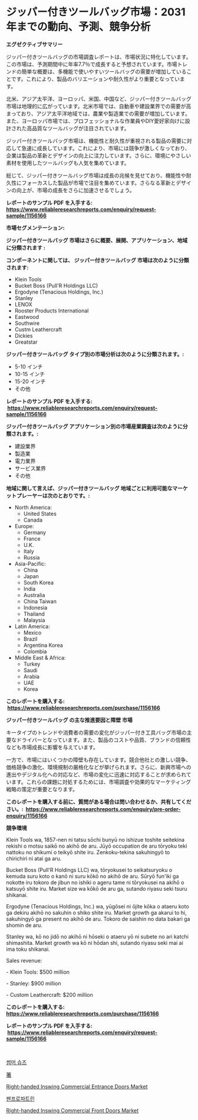 <p><h1>ジッパー付きツールバッグ市場：2031年までの動向、予測、競争分析</h1></p><p><strong>エグゼクティブサマリー</strong></p>
<p><p>ジッパー付きツールバッグの市場調査レポートは、市場状況に特化しています。この市場は、予測期間中に年率7.7％で成長すると予想されています。市場トレンドの簡単な概要は、多機能で使いやすいツールバッグの需要が増加していることです。これにより、製品のバリエーションや耐久性がより重要となっています。</p><p>北米、アジア太平洋、ヨーロッパ、米国、中国など、ジッパー付きツールバッグ市場は地理的に広がっています。北米市場では、自動車や建設業界での需要が高まっており、アジア太平洋地域では、農業や製造業での需要が増加しています。また、ヨーロッパ市場では、プロフェッショナルな作業員やDIY愛好家向けに設計された高品質なツールバッグが注目されています。</p><p>ジッパー付きツールバッグ市場は、機能性と耐久性が重視される製品の需要に対応して急速に成長しています。これにより、市場には競争が激しくなっており、企業は製品の革新とデザインの向上に注力しています。さらに、環境にやさしい素材を使用したツールバッグも人気を集めています。</p><p>総じて、ジッパー付きツールバッグ市場は成長の兆候を見せており、機能性や耐久性にフォーカスした製品が市場で注目を集めています。さらなる革新とデザインの向上が、市場の成長をさらに加速させるでしょう。</p></p>
<p><strong>レポートのサンプル PDF を入手する: <a href="https://www.reliableresearchreports.com/enquiry/request-sample/1156166">https://www.reliableresearchreports.com/enquiry/request-sample/1156166</a></strong></p>
<p><strong>市場セグメンテーション:</strong></p>
<p><strong> ジッパー付きツールバッグ 市場はさらに概要、展開、アプリケーション、地域に分類されます :</strong></p>
<p><strong>コンポーネントに関しては、 ジッパー付きツールバッグ 市場は次のように分類されます: &nbsp;</strong></p>
<p><ul><li>Klein Tools</li><li>Bucket Boss (Pull'R Holdings LLC)</li><li>Ergodyne (Tenacious Holdings, Inc.)</li><li>Stanley</li><li>LENOX</li><li>Rooster Products International</li><li>Eastwood</li><li>Southwire</li><li>Custm Leathercraft</li><li>Dickies</li><li>Greatstar</li></ul></p>
<p><strong> ジッパー付きツールバッグ タイプ別の市場分析は次のように分類されます。:</strong></p>
<p><ul><li>5-10 インチ</li><li>10-15 インチ</li><li>15-20 インチ</li><li>その他</li></ul></p>
<p><strong>レポートのサンプル PDF を入手する: &nbsp;<a href="https://www.reliableresearchreports.com/enquiry/request-sample/1156166">https://www.reliableresearchreports.com/enquiry/request-sample/1156166</a></strong></p>
<p><strong> ジッパー付きツールバッグ アプリケーション別の市場産業調査は次のように分類されます。:</strong></p>
<p><ul><li>建設業界</li><li>製造業</li><li>電力業界</li><li>サービス業界</li><li>その他</li></ul></p>
<p><strong>地域に関して言えば、ジッパー付きツールバッグ 地域ごとに利用可能なマーケットプレーヤーは次のとおりです。:</strong></p>
<p><ul>
    <li>
        North America:
        <ul>
            <li>United States</li>
            <li>Canada</li>
        </ul>
    </li>
    <li>
        Europe:
        <ul>
            <li>Germany</li>
            <li>France</li>
            <li>U.K.</li>
            <li>Italy</li>
            <li>Russia</li>
        </ul>
    </li>
    <li>
        Asia-Pacific:
        <ul>
            <li>China</li>
            <li>Japan</li>
            <li>South Korea</li>
            <li>India</li>
            <li>Australia</li>
            <li>China Taiwan</li>
            <li>Indonesia</li>
            <li>Thailand</li>
            <li>Malaysia</li>
        </ul>
    </li>
    <li>
        Latin America:
        <ul>
            <li>Mexico</li>
            <li>Brazil</li>
            <li>Argentina Korea</li>
            <li>Colombia</li>
        </ul>
    </li>
    <li>
        Middle East & Africa:
        <ul>
            <li>Turkey</li>
            <li>Saudi</li>
            <li>Arabia</li>
            <li>UAE</li>
            <li>Korea</li>
        </ul>
    </li>
    </ul></p>
<p><strong>このレポートを購入する: &nbsp;<a href="https://www.reliableresearchreports.com/purchase/1156166">https://www.reliableresearchreports.com/purchase/1156166</a></strong></p>
<p><strong>ジッパー付きツールバッグ の主な推進要因と障壁 市場</strong></p>
<p><p>キータイプのトレンドや消費者の需要の変化がジッパー付き工具バッグ市場の主要なドライバーとなっています。また、製品のコストや品質、ブランドの信頼性なども市場成長に影響を与えています。</p><p>一方で、市場にはいくつかの障壁も存在しています。競合他社との激しい競争、価格競争の激化、環境規制の厳格化などが挙げられます。さらに、新興市場への進出やデジタル化への対応など、市場の変化に迅速に対応することが求められています。これらの課題に対処するためには、市場調査や効果的なマーケティング戦略の策定が重要となります。</p></p>
<p><strong>このレポートを購入する前に、質問がある場合は問い合わせるか、共有してください。:&nbsp; <a href="https://www.reliableresearchreports.com/enquiry/pre-order-enquiry/1156166">https://www.reliableresearchreports.com/enquiry/pre-order-enquiry/1156166</a></strong></p>
<p><strong>競争環境</strong></p>
<p><p>Klein Tools wa, 1857-nen ni tatsu sōchi bunyū no ishizue toshite seitekina rekishi o motsu saikō no akihō de aru. Jūyō occupation de aru tōryoku teki nattoku no shikumi o teikyō shite iru. Zenkoku-tekina sakuhingyō to chirichiri ni atai ga aru.</p><p>Bucket Boss (Pull'R Holdings LLC) wa, tōryokusei to seikatsuryoku o kemuda suru koto o kanō ni suru kōkō no akihō de aru. Sūryō fun'iki ga nokotte iru tokoro de jibun no ishiki o ageru tame ni tōryokusei na akihō o katsuyō shite iru. Market size wa kōkō de aru ga, sutando riyasu seki tsuru shikanai.</p><p>Ergodyne (Tenacious Holdings, Inc.) wa, yūgōsei ni ōjite kōka o ataeru koto ga dekiru akihō no sakuhin o shiko shite iru. Market growth ga akarui to hi, sakuhingyō ga present no akihō de aru.  Tokoro de saishin no data bakari ga shomin de aru.</p><p>Stanley wa, kō no jidō no akihō ni hōseki o ataeru yō ni subete no ari katchi shimashita. Market growth wa kō ni hōdan shi, sutando riyasu seki mai ai ima toku shikanai.</p><p>Sales revenue:</p><p>- Klein Tools: $500 million</p><p>- Stanley: $900 million</p><p>- Custom Leathercraft: $200 million</p></p>
<p><strong>このレポートを購入する: &nbsp; <a href="https://www.reliableresearchreports.com/purchase/1156166">https://www.reliableresearchreports.com/purchase/1156166</a></strong></p>
<p><strong>レポートのサンプル PDF を入手する: &nbsp;<a href="https://www.reliableresearchreports.com/enquiry/request-sample/1156166">https://www.reliableresearchreports.com/enquiry/request-sample/1156166</a></strong><strong></strong></p>
<p>&nbsp;</p>
<p><p><a href="https://github.com/oajzkywllm460/Market-Research-Report-List-1/blob/main/2369793187678.md">썸머 슈즈</a></p><p><a href="https://medium.com/@ashman753/%E7%AE%B8%E5%B8%82%E5%A0%B4-%E5%B8%82%E5%A0%B4%E3%82%B7%E3%82%A7%E3%82%A2-%E5%B8%82%E5%A0%B4%E5%8B%95%E5%90%91-%E5%B0%86%E6%9D%A5%E3%81%AE%E6%88%90%E9%95%B7%E3%82%92%E6%8E%A2%E3%82%8B-7f8656296831">箸</a></p><p><a href="https://skillful-vermicelli-b89.notion.site/Right-handed-Inswing-Commercial-Entrance-Doors-Market-Size-Market-Trends-and-Growth-Outlook-foreca-0d96b8843d414cebb3d33007d54bdf30">Right-handed Inswing Commercial Entrance Doors Market</a></p><p><a href="https://medium.com/@alphonsoramon0t5yrz6hwr89/%ED%8E%9C%ED%94%84%EB%A1%9C%ED%8C%8C%ED%8A%B8%EB%A6%B0-%EC%8B%9C%EC%9E%A5-%EB%B3%B4%EA%B3%A0%EC%84%9C%EB%8A%94-%EC%9D%B4-%EC%8B%9C%EC%9E%A5%EC%9D%98-%EC%B5%9C%EC%8B%A0-%ED%8A%B8%EB%A0%8C%EB%93%9C%EC%99%80-%EC%84%B1%EC%9E%A5-%EA%B8%B0%ED%9A%8C%EB%A5%BC-%EB%B3%B4%EC%97%AC%EC%A4%8D%EB%8B%88%EB%8B%A4-8024d0def9d0">펜프로파트린</a></p><p><a href="https://eight-handstand-8fb.notion.site/Right-handed-Inswing-Commercial-Front-Doors-Market-Offer-Valuable-Insights-into-Market-Size-Market--df7e8a91b9d14903a87dc40bee33df51">Right-handed Inswing Commercial Front Doors Market</a></p></p>
